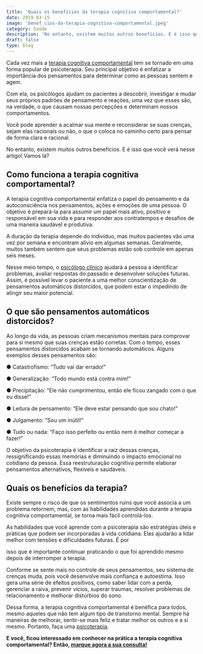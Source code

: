 ```yaml
---
title: 'Quais os benefícios da terapia cognitiva comportamental?'
date: 2019-03-15
image: 'benef_cios-da-terapia-cognitiva-comportamental.jpeg'
category: Saúde
description: 'No entanto, existem muitos outros benefícios. E é isso que você verá nesse artigo! Vamos lá?'
draft: false
type: blog
---
```


Cada vez mais a [terapia cognitiva comportamental](/como-funciona-a-terapia-cognitiva-comportamental/) tem se tornado em uma forma popular de psicoterapia. Seu principal objetivo é enfatizar a importância dos pensamentos para determinar como as pessoas sentem e agem.

Com ela, os psicólogos ajudam os pacientes a descobrir, investigar e mudar seus próprios padrões de pensamento e reações, uma vez que esses são, na verdade, o que causam nossas percepções e determinam nossos comportamentos.

Você pode aprender a acalmar sua mente e reconsiderar se suas crenças, sejam elas racionais ou não, o que o coloca no caminho certo para pensar de forma clara e racional.

No entanto, existem muitos outros benefícios. E é isso que você verá nesse artigo! Vamos lá?

## Como funciona a terapia cognitiva comportamental?

A terapia cognitiva comportamental enfatiza o papel do pensamento e da autoconsciência nos pensamentos, ações e emoções de uma pessoa. O objetivo é prepará-la para assumir um papel mais ativo, positivo e responsável em sua vida e para responder aos contratempos e desafios de uma maneira saudável e produtiva.

A duração da terapia depende do indivíduo, mas muitos pacientes vão uma vez por semana e encontram alívio em algumas semanas. Geralmente, muitos também sentem que seus problemas estão sob controle em apenas seis meses.

Nesse meio tempo, o [psicólogo clínico](/pra-que-serve-um-psicologo-clinico/) ajudará a pessoa a identificar problemas, avaliar respostas do passado e desenvolver soluções futuras. Assim, é possível levar o paciente a uma melhor conscientização de pensamentos automáticos distorcidos, que podem estar o impedindo de atingir seu maior potencial.

## O que são pensamentos automáticos distorcidos?

Ao longo da vida, as pessoas criam mecanismos mentais para comprovar para si mesmo que suas crenças estão corretas. Com o tempo, esses pensamentos distorcidos acabam se tornando automáticos. Alguns exemplos desses pensamentos são:

● Catastrofismo: “Tudo vai dar errado!”

● Generalização: “Todo mundo está contra mim!”

● Precipitação: “Ele não cumprimentou, então ele ficou zangado com o que eu disse!”

● Leitura de pensamento: “Ele deve estar pensando que sou chato!”

● Julgamento: “Sou um inútil!”

● Tudo ou nada: “Faço isso perfeito ou então nem é melhor começar a fazer!”

O objetivo da psicoterapia é identificar a raiz dessas crenças, ressignificando essas memórias e diminuindo o impacto emocional no cotidiano da pessoa. Essa reestruturação cognitiva permite elaborar pensamentos alternativos, flexíveis e saudáveis.

## Quais os benefícios da terapia?

Existe sempre o risco de que os sentimentos ruins que você associa a um problema retornem, mas, com as habilidades aprendidas durante a terapia cognitiva comportamental, se torna mais fácil controlá-los.

As habilidades que você aprende com a psicoterapia são estratégias úteis e práticas que podem ser incorporadas à vida cotidiana. Elas ajudarão a lidar melhor com tensões e dificuldades futuras. É por

isso que é importante continuar praticando o que foi aprendido mesmo depois de interromper a terapia.

Conforme se sente mais no controle de seus pensamentos, seu sistema de crenças muda, pois você desenvolve mais confiança e autoestima. Isso gera uma série de efeitos positivos, como saber lidar com a perda, gerenciar a raiva, prevenir vícios, superar traumas, resolver problemas de relacionamento e melhorar distúrbios do sono.

Dessa forma, a terapia cognitiva comportamental é benéfica para todos, mesmo aqueles que não tem algum tipo de transtorno mental. Sempre há maneiras de melhorar, sentir-se mais feliz e tratar melhor os outros e a si mesmo. Portanto, faça uma [psicoterapia](/quanto-tempo-dura-psicoterapia/).

**E você, ficou interessado em conhecer na prática a terapia cognitiva comportamental? Então, [marque agora a sua consulta!](/contato/)**
